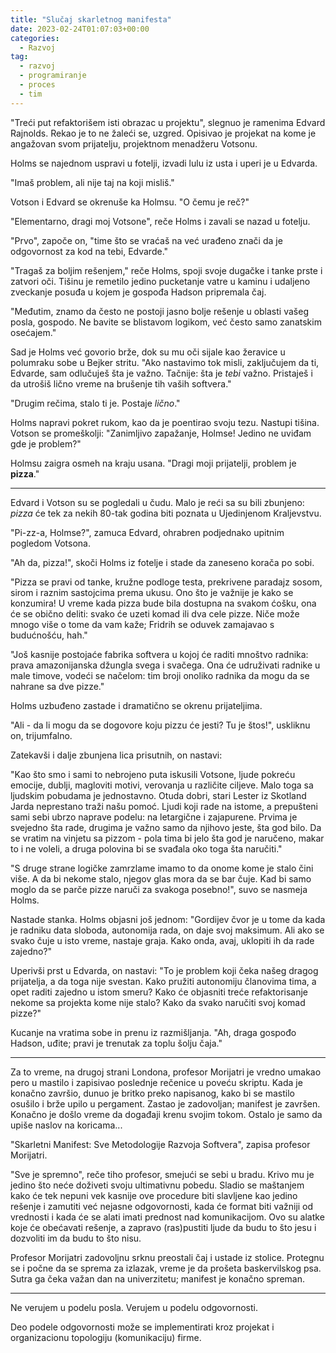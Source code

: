 ```yaml
---
title: "Slučaj skarletnog manifesta"
date: 2023-02-24T01:07:03+00:00
categories:
  - Razvoj
tag:
  - razvoj
  - programiranje
  - proces
  - tim
---
```


"Treći put refaktorišem isti obrazac u projektu", slegnuo je ramenima Edvard Rajnolds. Rekao je to ne žaleći se, uzgred. Opisivao je projekat na kome je angažovan svom prijatelju, projektnom menadžeru Votsonu.

Holms se najednom uspravi u fotelji, izvadi lulu iz usta i uperi je u Edvarda.

"Imaš problem, ali nije taj na koji misliš."

Votson i Edvard se okrenuše ka Holmsu. "O čemu je reč?"

<!--more-->

"Elementarno, dragi moj Votsone", reče Holms i zavali se nazad u fotelju.

"Prvo", započe on, "time što se vraćaš na već urađeno znači da je odgovornost za kod na tebi, Edvarde."

"Tragaš za boljim rešenjem," reče Holms, spoji svoje dugačke i tanke prste i zatvori oči. Tišinu je remetilo jedino pucketanje vatre u kaminu i udaljeno zveckanje posuđa u kojem je gospođa Hadson pripremala čaj.

"Međutim, znamo da često ne postoji jasno bolje rešenje u oblasti vašeg posla, gospodo. Ne bavite se blistavom logikom, već često samo zanatskim osećajem."

Sad je Holms već govorio brže, dok su mu oči sijale kao žeravice u polumraku sobe u Bejker stritu. "Ako nastavimo tok misli, zaključujem da ti, Edvarde, sam odlučuješ šta je važno. Tačnije: šta je _tebi_ važno. Pristaješ i da utrošiš lično vreme na brušenje tih vaših softvera."

"Drugim rečima, stalo ti je. Postaje _lično_."

Holms napravi pokret rukom, kao da je poentirao svoju tezu. Nastupi tišina. Votson se promeškolji: "Zanimljivo zapažanje, Holmse! Jedino ne uviđam gde je problem?"

Holmsu zaigra osmeh na kraju usana. "Dragi moji prijatelji, problem je **pizza**."

---- 

Edvard i Votson su se pogledali u čudu. Malo je reći sa su bili zbunjeno: _pizza_ će tek za nekih 80-tak godina biti poznata u Ujedinjenom Kraljevstvu.

"Pi-zz-a, Holmse?", zamuca Edvard, ohrabren podjednako upitnim pogledom Votsona.

"Ah da, pizza!", skoči Holms iz fotelje i stade da zaneseno korača po sobi.

"Pizza se pravi od tanke, kružne podloge testa, prekrivene paradajz sosom, sirom i raznim sastojcima prema ukusu. Ono što je važnije je kako se konzumira! U vreme kada pizza bude bila dostupna na svakom ćošku, ona će se obično deliti: svako će uzeti komad ili dva cele pizze. Niče može mnogo više o tome da vam kaže; Fridrih se oduvek zamajavao s budućnošću, hah."

"Još kasnije postojaće fabrika softvera u kojoj će raditi mnoštvo radnika: prava amazonijanska džungla svega i svačega. Ona će udruživati radnike u male timove, vodeći se načelom: tim broji onoliko radnika da mogu da se nahrane sa dve pizze."

Holms uzbuđeno zastade i dramatično se okrenu prijateljima.

"Ali - da li mogu da se dogovore koju pizzu će jesti? Tu je štos!", uskliknu on, trijumfalno.

Zatekavši i dalje zbunjena lica prisutnih, on nastavi:

"Kao što smo i sami to nebrojeno puta iskusili Votsone, ljude pokreću emocije, dublji, magloviti motivi, verovanja u različite ciljeve. Malo toga sa ljudskim pobudama je jednostavno. Otuda dobri, stari Lester iz Skotland Jarda neprestano traži našu pomoć. Ljudi koji rade na istome, a prepušteni sami sebi ubrzo naprave podelu: na letargične i zajapurene. Prvima je svejedno šta rade, drugima je važno samo da njihovo jeste, šta god bilo. Da se vratim na vinjetu sa pizzom - pola tima bi jelo šta god je naručeno, makar to i ne voleli, a druga polovina bi se svađala oko toga šta naručiti."

"S druge strane logičke zamrzlame imamo to da onome kome je stalo čini više. A da bi nekome stalo, njegov glas mora da se bar čuje. Kad bi samo moglo da se parče pizze naruči za svakoga posebno!", suvo se nasmeja Holms.

Nastade stanka. Holms objasni još jednom: "Gordijev čvor je u tome da kada je radniku data sloboda, autonomija rada, on daje svoj maksimum. Ali ako se svako čuje u isto vreme, nastaje graja. Kako onda, avaj, uklopiti ih da rade zajedno?"

Uperivši prst u Edvarda, on nastavi: "To je problem koji čeka našeg dragog prijatelja, a da toga nije svestan. Kako pružiti autonomiju članovima tima, a opet raditi zajedno u istom smeru? Kako će objasniti treće refaktorisanje nekome sa projekta kome nije stalo? Kako da svako naručiti svoj komad pizze?"

Kucanje na vratima sobe in prenu iz razmišljanja. "Ah, draga gospođo Hadson, uđite; pravi je trenutak za toplu šolju čaja."

---- 

Za to vreme, na drugoj strani Londona, profesor Morijatri je vredno umakao pero u mastilo i zapisivao poslednje rečenice u poveću skriptu. Kada je konačno završio, dunuo je britko preko napisanog, kako bi se mastilo osušilo i brže upilo u pergament. Zastao je zadovoljan; manifest je završen. Konačno je došlo vreme da događaji krenu svojim tokom. Ostalo je samo da upiše naslov na koricama...

"Skarletni Manifest: Sve Metodologije Razvoja Softvera", zapisa profesor Morijatri.

"Sve je spremno", reče tiho profesor, smejući se sebi u bradu. Krivo mu je jedino što neće doživeti svoju ultimativnu pobedu. Sladio se maštanjem kako će tek nepuni vek kasnije ove procedure biti slavljene kao jedino rešenje i zamutiti već nejasne odgovornosti, kada će format biti važniji od vrednosti i kada će se alati imati prednost nad komunikacijom. Ovo su alatke koje će obećavati rešenje, a zapravo (ras)pustiti ljude da budu to što jesu i dozvoliti im da budu to što nisu.

Profesor Morijatri zadovoljnu srknu preostali čaj i ustade iz stolice. Protegnu se i počne da se sprema za izlazak, vreme je da prošeta baskervilskog psa. Sutra ga čeka važan dan na univerzitetu; manifest je konačno spreman.

---- 

Ne verujem u podelu posla. Verujem u podelu odgovornosti.

Deo podele odgovornosti može se implementirati kroz projekat i organizacionu topologiju (komunikaciju) firme.
